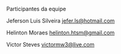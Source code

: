 Participantes da equipe 

Jeferson Luis Silveira
jefer.ls@hotmail.com


Helinton Moraes
helinton.htsm@gmail.com

Victor Steves
victormw3@live.com